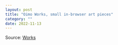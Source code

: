 ```yaml
---
layout: post
title: "Oimo Works, small in-browser art pieces"
category: ""
date: 2022-11-13
---
```


Source: [Works](https://oimo.io/works)
